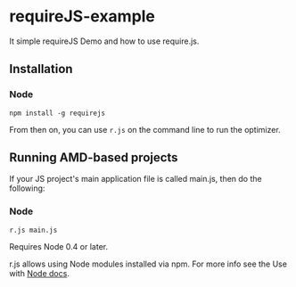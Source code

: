 # requireJS-example
It simple requireJS Demo and how to use require.js.


## Installation
### Node
`npm install -g requirejs`

From then on, you can use `r.js` on the command line to run the optimizer.

## Running AMD-based projects
If your JS project's main application file is called main.js, then do the following:

### Node
`r.js main.js`

Requires Node 0.4 or later.

r.js allows using Node modules installed via npm. For more info see the Use with [Node docs](https://requirejs.org/docs/node.html).
